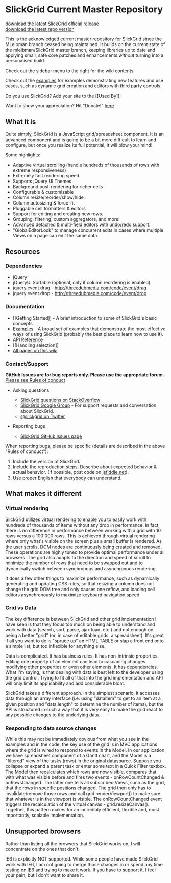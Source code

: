# SlickGrid Current Master Repository

[download the latest SlickGrid official release](https://github.com/6pac/SlickGrid/releases)  
[download the latest repo version](https://github.com/6pac/SlickGrid)

This is the acknowledged current master repository for SlickGrid since the MLeibman branch ceased being maintained.
It builds on the current state of the mleibman/SlickGrid master branch, keeping libraries up to date and applying small,
safe core patches and enhancements _without_ turning into a personalised build. 

Check out the sidebar menu to the right for the wiki contents.

Check out the [examples](https://github.com/6pac/SlickGrid/wiki/Examples) for examples demonstrating new features and use cases, such as dynamic grid creation and editors with third party controls.

Do you use SlickGrid? Add your site to the [[Used By]]!

Want to show your appreciation?  Hit "Donate!" [here](https://www.paypal.com/cgi-bin/webscr?cmd=_donations&business=michael%2eleibman%40gmail%2ecom&lc=US&currency_code=USD&bn=PP%2dDonationsBF%3abtn_donateCC_LG%2egif%3aNonHosted)

<h2>What it is</h2>

Quite simply, SlickGrid is a JavaScript grid/spreadsheet component.
It is an advanced component and is going to be a bit more difficult to learn and configure, but once you realize its full potential, it will blow your mind!

Some highlights:

* Adaptive virtual scrolling (handle hundreds of thousands of rows with extreme responsiveness)
* Extremely fast rendering speed
* Supports jQuery UI Themes
* Background post-rendering for richer cells
* Configurable & customizable
* Column resize/reorder/show/hide
* Column autosizing & force-fit
* Pluggable cell formatters & editors
* Support for editing and creating new rows.
* Grouping, filtering, custom aggregators, and more!
* Advanced detached & multi-field editors with undo/redo support.
* "GlobalEditorLock" to manage concurrent edits in cases where multiple Views on a page can edit the same data. 

<h2>Resources</h2>

<h3>Dependencies</h3>

* jQuery
* jQueryUI Sortable (optional, only if column reordering is enabled)
* jquery.event.drag - http://threedubmedia.com/code/event/drag
* jquery.event.drop - http://threedubmedia.com/code/event/drop

<h3>Documentation</h3>

* [[Getting Started]] - A brief introduction to some of SlickGrid's basic concepts.
* [Examples](https://github.com/6pac/SlickGrid/wiki/Examples) - A broad set of examples that demonstrate the most effective ways of using SlickGrid (probably the best place to learn how to use it).
* [API Reference](https://github.com/6pac/SlickGrid/wiki/API-Reference)
* [[Handling selection]]
* [All pages on this wiki](https://github.com/6pac/SlickGrid/wiki/_pages)

<h3>Contact/Support</h3>

**GitHub Issues are for bug reports only. Please use the appropriate forum.**
[Please see Rules of conduct](https://github.com/6pac/SlickGrid/wiki/Rules-of-conduct)

* Asking questions
    * [SlickGrid questions on StackOverflow](http://stackoverflow.com/questions/tagged/slickgrid)
    * [SlickGrid Google Group](https://groups.google.com/forum/#!forum/slickgrid) - For support requests and conversation about SlickGrid.
    * [@slickgrid on Twitter](http://twitter.com/slickgrid)

* Reporting bugs
    * [SlickGrid GitHub issues page](https://github.com/6pac/SlickGrid/issues)

When reporting bugs, please be specific (details are described in the above "Rules of conduct"):

1. Include the version of SlickGrid.
2. Include the reproduction steps. Describe about expected behavior & actual behavior.
(If possible, post code on [jsfiddle.net](http://jsfiddle.net/)).
3. Use proper English that everybody can understand.

<h2>What makes it different</h2>

<h3>Virtual rendering</h3>

SlickGrid utilizes virtual rendering to enable you to easily work with hundreds of thousands of items without any drop in performance. In fact, there is no difference in performance between working with a grid with 10 rows versus a 100'000 rows. This is achieved through virtual rendering where only what's visible on the screen plus a small buffer is rendered. As the user scrolls, DOM nodes are continuously being created and removed. These operations are highly tuned to provide optimal performance under all browsers. The grid also adapts to the direction and speed of scroll to minimize the number of rows that need to be swapped out and to dynamically switch between synchronous and asynchronous rendering.

It does a few other things to maximize performance, such as dynamically generating and updating CSS rules, so that resizing a column does not change the grid DOM tree and only causes one reflow, and loading cell editors asynchronously to maximize keyboard navigation speed.

<h3>Grid vs Data</h3>

The key difference is between SlickGrid and other grid implementation I have seen is that they focus too much on being able to understand and work with data (search, sort, parse, ajax load, etc.) and not enough on being a better "grid" (or, in case of editable grids, a spreadsheet). It's great if all you want to do is "spruce up" an HTML TABLE or slap a front end onto a simple list, but too inflexible for anything else.

Data is complicated. It has business rules. It has non-intrinsic properties. Editing one property of an element can lead to cascading changes modifying other properties or even other elements. It has dependencies. What I'm saying, is that dealing with data is best left to the developer using the grid control. Trying to fit all of that into the grid implementation and API will only limit its applicability and add considerable bloat.

SlickGrid takes a different approach. In the simplest scenario, it accesses data through an array interface (i.e. using "dataitem" to get to an item at a given position and "data.length" to determine the number of items), but the API is structured in such a way that it is very easy to make the grid react to any possible changes to the underlying data. 

<h3>Responding to data source changes</h3>

While this may not be immediately obvious from what you see in the examples and in the code, the key use of the grid is in MVC applications where the grid is wired to respond to events in the Model.  In our application we have spreadsheet component of a Gantt chart, and the Model is a "filtered" view of the tasks (rows) in the original datasource.  Suppose you collapse or expand a parent task or enter some text in a Quick Filter textbox.  The Model then recalculates which rows are now visible, compares that with what was visible before and fires two events - onRowCountChanged & onRowsChanged.  The latter one tells all subscribed Views, such as the grid, that the rows in specific positions changed.  The grid then only has to invalidate/remove those rows and call grid.renderViewport() to make sure that whatever is in the viewport is visible.  The onRowCountChanged event triggers the recalculation of the virtual canvas - grid.resizeCanvas().  Together, this pattern makes for an incredibly efficient, flexible and, most importantly, scalable implementation. 


<h2>Unsupported browsers</h2>
Rather than listing all the browsers that SlickGrid works on, I will concentrate on the ones that don't.  

IE6 is explicitly NOT supported.  While some people have made SlickGrid work with IE6, I am not going to merge those changes in or spend any time testing on IE6 and trying to make it work.  If you have to support it, I feel your pain, but I don't want to share it.
